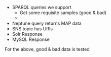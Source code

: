 * SPARQL queries we support
   * Get some requisite samples (good & bad)
   * 
* Neptune query returns MAP data
* SNS topic has URIs
* Solr Response
* MySQL Response

For the above, good & bad data is tested